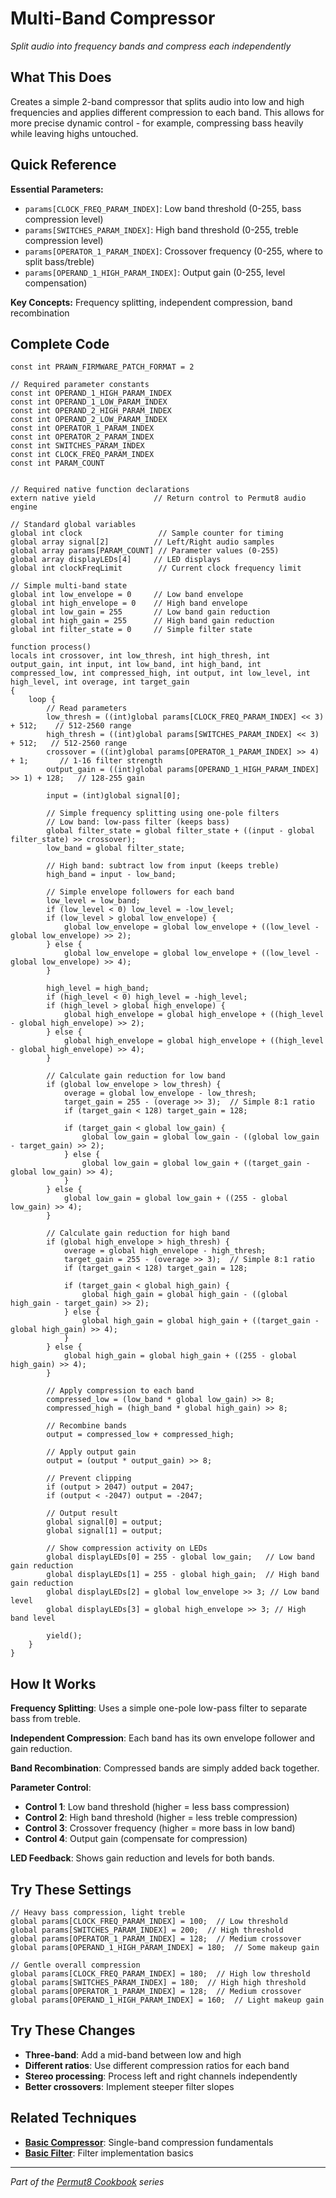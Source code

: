 # Multi-Band Compressor

*Split audio into frequency bands and compress each independently*

## What This Does

Creates a simple 2-band compressor that splits audio into low and high frequencies and applies different compression to each band. This allows for more precise dynamic control - for example, compressing bass heavily while leaving highs untouched.

## Quick Reference

**Essential Parameters:**
- `params[CLOCK_FREQ_PARAM_INDEX]`: Low band threshold (0-255, bass compression level)
- `params[SWITCHES_PARAM_INDEX]`: High band threshold (0-255, treble compression level)
- `params[OPERATOR_1_PARAM_INDEX]`: Crossover frequency (0-255, where to split bass/treble)
- `params[OPERAND_1_HIGH_PARAM_INDEX]`: Output gain (0-255, level compensation)

**Key Concepts:** Frequency splitting, independent compression, band recombination

## Complete Code

```impala
const int PRAWN_FIRMWARE_PATCH_FORMAT = 2

// Required parameter constants
const int OPERAND_1_HIGH_PARAM_INDEX
const int OPERAND_1_LOW_PARAM_INDEX
const int OPERAND_2_HIGH_PARAM_INDEX
const int OPERAND_2_LOW_PARAM_INDEX
const int OPERATOR_1_PARAM_INDEX
const int OPERATOR_2_PARAM_INDEX
const int SWITCHES_PARAM_INDEX
const int CLOCK_FREQ_PARAM_INDEX
const int PARAM_COUNT


// Required native function declarations
extern native yield             // Return control to Permut8 audio engine

// Standard global variables
global int clock                 // Sample counter for timing
global array signal[2]          // Left/Right audio samples
global array params[PARAM_COUNT] // Parameter values (0-255)
global array displayLEDs[4]     // LED displays
global int clockFreqLimit        // Current clock frequency limit

// Simple multi-band state
global int low_envelope = 0     // Low band envelope
global int high_envelope = 0    // High band envelope
global int low_gain = 255       // Low band gain reduction
global int high_gain = 255      // High band gain reduction
global int filter_state = 0     // Simple filter state

function process()
locals int crossover, int low_thresh, int high_thresh, int output_gain, int input, int low_band, int high_band, int compressed_low, int compressed_high, int output, int low_level, int high_level, int overage, int target_gain
{
    loop {
        // Read parameters
        low_thresh = ((int)global params[CLOCK_FREQ_PARAM_INDEX] << 3) + 512;    // 512-2560 range
        high_thresh = ((int)global params[SWITCHES_PARAM_INDEX] << 3) + 512;   // 512-2560 range
        crossover = ((int)global params[OPERATOR_1_PARAM_INDEX] >> 4) + 1;       // 1-16 filter strength
        output_gain = ((int)global params[OPERAND_1_HIGH_PARAM_INDEX] >> 1) + 128;   // 128-255 gain
        
        input = (int)global signal[0];
        
        // Simple frequency splitting using one-pole filters
        // Low band: low-pass filter (keeps bass)
        global filter_state = global filter_state + ((input - global filter_state) >> crossover);
        low_band = global filter_state;
        
        // High band: subtract low from input (keeps treble)
        high_band = input - low_band;
        
        // Simple envelope followers for each band
        low_level = low_band;
        if (low_level < 0) low_level = -low_level;
        if (low_level > global low_envelope) {
            global low_envelope = global low_envelope + ((low_level - global low_envelope) >> 2);
        } else {
            global low_envelope = global low_envelope + ((low_level - global low_envelope) >> 4);
        }
        
        high_level = high_band;
        if (high_level < 0) high_level = -high_level;
        if (high_level > global high_envelope) {
            global high_envelope = global high_envelope + ((high_level - global high_envelope) >> 2);
        } else {
            global high_envelope = global high_envelope + ((high_level - global high_envelope) >> 4);
        }
        
        // Calculate gain reduction for low band
        if (global low_envelope > low_thresh) {
            overage = global low_envelope - low_thresh;
            target_gain = 255 - (overage >> 3);  // Simple 8:1 ratio
            if (target_gain < 128) target_gain = 128;
            
            if (target_gain < global low_gain) {
                global low_gain = global low_gain - ((global low_gain - target_gain) >> 2);
            } else {
                global low_gain = global low_gain + ((target_gain - global low_gain) >> 4);
            }
        } else {
            global low_gain = global low_gain + ((255 - global low_gain) >> 4);
        }
        
        // Calculate gain reduction for high band
        if (global high_envelope > high_thresh) {
            overage = global high_envelope - high_thresh;
            target_gain = 255 - (overage >> 3);  // Simple 8:1 ratio
            if (target_gain < 128) target_gain = 128;
            
            if (target_gain < global high_gain) {
                global high_gain = global high_gain - ((global high_gain - target_gain) >> 2);
            } else {
                global high_gain = global high_gain + ((target_gain - global high_gain) >> 4);
            }
        } else {
            global high_gain = global high_gain + ((255 - global high_gain) >> 4);
        }
        
        // Apply compression to each band
        compressed_low = (low_band * global low_gain) >> 8;
        compressed_high = (high_band * global high_gain) >> 8;
        
        // Recombine bands
        output = compressed_low + compressed_high;
        
        // Apply output gain
        output = (output * output_gain) >> 8;
        
        // Prevent clipping
        if (output > 2047) output = 2047;
        if (output < -2047) output = -2047;
        
        // Output result
        global signal[0] = output;
        global signal[1] = output;
        
        // Show compression activity on LEDs
        global displayLEDs[0] = 255 - global low_gain;   // Low band gain reduction
        global displayLEDs[1] = 255 - global high_gain;  // High band gain reduction
        global displayLEDs[2] = global low_envelope >> 3; // Low band level
        global displayLEDs[3] = global high_envelope >> 3; // High band level
        
        yield();
    }
}

```

## How It Works

**Frequency Splitting**: Uses a simple one-pole low-pass filter to separate bass from treble.

**Independent Compression**: Each band has its own envelope follower and gain reduction.

**Band Recombination**: Compressed bands are simply added back together.

**Parameter Control**:
- **Control 1**: Low band threshold (higher = less bass compression)
- **Control 2**: High band threshold (higher = less treble compression)
- **Control 3**: Crossover frequency (higher = more bass in low band)
- **Control 4**: Output gain (compensate for compression)

**LED Feedback**: Shows gain reduction and levels for both bands.

## Try These Settings

```impala
// Heavy bass compression, light treble
global params[CLOCK_FREQ_PARAM_INDEX] = 100;  // Low threshold
global params[SWITCHES_PARAM_INDEX] = 200;  // High threshold  
global params[OPERATOR_1_PARAM_INDEX] = 128;  // Medium crossover
global params[OPERAND_1_HIGH_PARAM_INDEX] = 180;  // Some makeup gain

// Gentle overall compression
global params[CLOCK_FREQ_PARAM_INDEX] = 180;  // High low threshold
global params[SWITCHES_PARAM_INDEX] = 180;  // High high threshold
global params[OPERATOR_1_PARAM_INDEX] = 128;  // Medium crossover
global params[OPERAND_1_HIGH_PARAM_INDEX] = 160;  // Light makeup gain
```

## Try These Changes

- **Three-band**: Add a mid-band between low and high
- **Different ratios**: Use different compression ratios for each band
- **Stereo processing**: Process left and right channels independently
- **Better crossovers**: Implement steeper filter slopes

## Related Techniques

- **[Basic Compressor](compressor-basic.md)**: Single-band compression fundamentals
- **[Basic Filter](../fundamentals/basic-filter.md)**: Filter implementation basics

---
*Part of the [Permut8 Cookbook](../index.md) series*